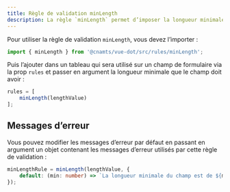 ```yaml
---
title: Règle de validation minLength
description: La règle `minLength` permet d’imposer la longueur minimale d’un champ de formulaire.
---
```


<doc-tabs>

<doc-tab-item label="Utilisation">

Pour utiliser la règle de validation `minLength`, vous devez l’importer :

```ts
import { minLength } from '@cnamts/vue-dot/src/rules/minLength';
```

Puis l’ajouter dans un tableau qui sera utilisé sur un champ de formulaire via la prop `rules` et passer en argument la longueur minimale que le champ doit avoir :

```ts
rules = [
	minLength(lengthValue)
];
```

## Messages d’erreur

Vous pouvez modifier les messages d’erreur par défaut en passant en argument un objet contenant les messages d’erreur utilisés par cette règle de validation :

```ts
minLengthRule = minLength(lengthValue, {
	default: (min: number) => `La longueur minimale du champ est de ${min} caractères.`
});
```

</doc-tab-item>

<doc-tab-item label="API">
<doc-api name="rules/min-length"></doc-api>
</doc-tab-item>

</doc-tabs>
